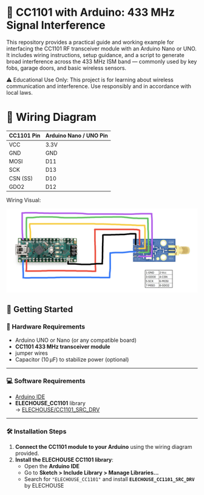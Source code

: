# 📡 CC1101 with Arduino: 433 MHz Signal Interference

This repository provides a practical guide and working example for interfacing the CC1101 RF transceiver module with an Arduino Nano or UNO. It includes wiring instructions, setup guidance, and a script to generate broad interference across the 433 MHz ISM band — commonly used by key fobs, garage doors, and basic wireless sensors.

⚠️ Educational Use Only: This project is for learning about wireless communication and interference. Use responsibly and in accordance with local laws.


# 🔌 Wiring Diagram

| CC1101 Pin | Arduino Nano / UNO Pin |
|------------|------------------------|
| VCC        | 3.3V                   |
| GND        | GND                    |
| MOSI       | D11                    |
| SCK        | D13                    |
| CSN (SS)   | D10                    |
| GDO2       | D12                    |

Wiring Visual:

![Wiring Diagram](https://raw.githubusercontent.com/MasterMind825/ArduinoJammer433mhz/main/Screenshot%202025-06-04%20at%2016.13.09.png)


## 🚀 Getting Started

### 🧰 Hardware Requirements
- Arduino UNO or Nano (or any compatible board)
- **CC1101 433 MHz transceiver module**
- jumper wires
- Capacitor (10 µF) to stabilize power (optional)

---

### 💻 Software Requirements
- [Arduino IDE](https://www.arduino.cc/en/software)
- **ELECHOUSE_CC1101** library  
  → [ELECHOUSE/CC1101_SRC_DRV](https://github.com/ELECHOUSE/CC1101)

---

### 🛠 Installation Steps

1. **Connect the CC1101 module to your Arduino** using the wiring diagram provided.
2. **Install the ELECHOUSE CC1101 library**:
   - Open the **Arduino IDE**
   - Go to **Sketch > Include Library > Manage Libraries...**
   - Search for `"ELECHOUSE_CC1101"` and install **`ELECHOUSE_CC1101_SRC_DRV`** by ELECHOUSE

